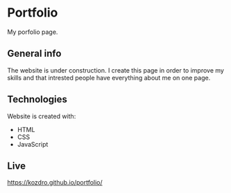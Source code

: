 # Portfolio
My porfolio page.

## General info
The website is under construction. I create this page in order to improve my skills and that intrested people have everything about me on one page.

## Technologies
Website is created with:
* HTML
* CSS
* JavaScript

## Live
https://kozdro.github.io/portfolio/
